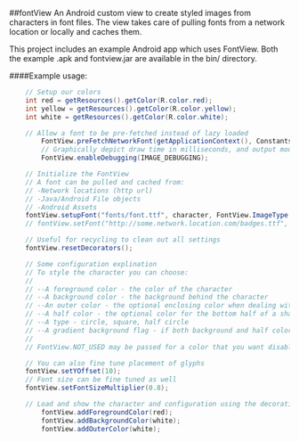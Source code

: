 ##fontView
An Android custom view to create styled images from characters in font files.
The view takes care of pulling fonts from a network location or locally and  caches them.

This project includes an example Android app which uses FontView.
Both the example .apk and fontview.jar are available in the bin/ directory.

####Example usage:

```java
  	// Setup our colors
	int red = getResources().getColor(R.color.red);
	int yellow = getResources().getColor(R.color.yellow);
	int white = getResources().getColor(R.color.white);

	// Allow a font to be pre-fetched instead of lazy loaded
        FontView.preFetchNetworkFont(getApplicationContext(), Constants.REMOTE_FONT);
        // Graphically depict draw time in milliseconds, and output mode debug info to logcat
        FontView.enableDebugging(IMAGE_DEBUGGING);

	// Initialize the FontView
	// A font can be pulled and cached from:
	// -Network locations (http url)
	// -Java/Android File objects
	// -Android Assets
	fontView.setupFont("fonts/font.ttf", character, FontView.ImageType.CIRCLE);
	// fontView.setFont("http://some.network.location.com/badges.ttf", false, character, FontView.ImageType.CIRCLE);

	// Useful for recycling to clean out all settings
	fontView.resetDecorators();

	// Some configuration explination
	// To style the character you can choose:
	//
	// --A foreground color - the color of the character
	// --A background color - the background behind the character
	// --An outer color - the optional enclosing color when dealing with circles (outside the circle)
	// --A half color - the optional color for the bottom half of a shape's background
	// --A type - circle, square, half circle
	// --A gradient background flag - if both background and half colors are passed
	//
	// FontView.NOT_USED may be passed for a color that you want disabled

	// You can also fine tune placement of glyphs
	fontView.setYOffset(10);
	// Font size can be fine tuned as well
	fontView.setFontSizeMultiplier(0.8);

	// Load and show the character and configuration using the decoration pattern
        fontView.addForegroundColor(red);
        fontView.addBackgroundColor(white);
        fontView.addOuterColor(white);
```
